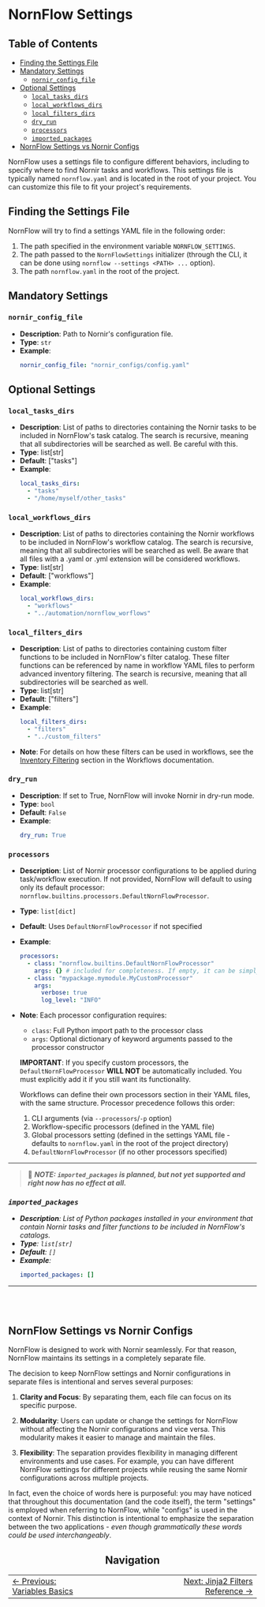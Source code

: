 # NornFlow Settings

## Table of Contents
- [Finding the Settings File](#finding-the-settings-file)
- [Mandatory Settings](#mandatory-settings)
  - [`nornir_config_file`](#nornir_config_file)
- [Optional Settings](#optional-settings)
  - [`local_tasks_dirs`](#local_tasks_dirs)
  - [`local_workflows_dirs`](#local_workflows_dirs)
  - [`local_filters_dirs`](#local_filters_dirs)
  - [`dry_run`](#dry_run)
  - [`processors`](#processors)
  - [`imported_packages`](#imported_packages)
- [NornFlow Settings vs Nornir Configs](#nornflow-settings-vs-nornir-configs)


NornFlow uses a settings file to configure different behaviors, including to specify where to find Nornir tasks and workflows. This settings file is typically named `nornflow.yaml` and is located in the root of your project. You can customize this file to fit your project's requirements.

## Finding the Settings File

NornFlow will try to find a settings YAML file in the following order:
1. The path specified in the environment variable `NORNFLOW_SETTINGS`.
2. The path passed to the `NornFlowSettings` initializer (through the CLI, it can be done using `nornflow --settings <PATH> ...` option).
3. The path `nornflow.yaml` in the root of the project.

## Mandatory Settings

### `nornir_config_file`

- **Description**: Path to Nornir's configuration file.
- **Type**: `str`
- **Example**:
  ```yaml
  nornir_config_file: "nornir_configs/config.yaml"
  ```

## Optional Settings

### `local_tasks_dirs`

- **Description**: List of paths to directories containing the Nornir tasks to be included in NornFlow's task catalog. The search is recursive, meaning that all subdirectories will be searched as well. Be careful with this.
- **Type**: list[str]
- **Default**: ["tasks"]
- **Example**:
  ```yaml
  local_tasks_dirs:
    - "tasks" 
    - "/home/myself/other_tasks"
  ```

### `local_workflows_dirs`

- **Description**: List of paths to directories containing the Nornir workflows to be included in NornFlow's workflow catalog. The search is recursive, meaning that all subdirectories will be searched as well. Be aware that all files with a .yaml or .yml extension will be considered workflows.
- **Type**: list[str]
- **Default**: ["workflows"]
- **Example**:
  ```yaml
  local_workflows_dirs:
    - "workflows"
    - "../automation/nornflow_worflows"
  ```

### `local_filters_dirs`

- **Description**: List of paths to directories containing custom filter functions to be included in NornFlow's filter catalog. These filter functions can be referenced by name in workflow YAML files to perform advanced inventory filtering. The search is recursive, meaning that all subdirectories will be searched as well.
- **Type**: list[str]
- **Default**: ["filters"]
- **Example**:
  ```yaml
  local_filters_dirs:
    - "filters"
    - "../custom_filters"
  ```
- **Note**: For details on how these filters can be used in workflows, see the [Inventory Filtering](./how_to_write_workflows.md#inventory-filtering) section in the Workflows documentation.

### `dry_run`

- **Description**: If set to True, NornFlow will invoke Nornir in dry-run mode.
- **Type**: `bool`
- **Default**: `False`
- **Example**:
  ```yaml
  dry_run: True
  ```  

### `processors`
- **Description**: List of Nornir processor configurations to be applied during task/workflow execution. If not provided, NornFlow will default to using only its default processor: `nornflow.builtins.processors.DefaultNornFlowProcessor`.
- **Type**: `list[dict]`
- **Default**: Uses `DefaultNornFlowProcessor` if not specified
- **Example**:
  ```yaml
  processors:
    - class: "nornflow.builtins.DefaultNornFlowProcessor"
      args: {} # included for completeness. If empty, it can be simply omitted. 
    - class: "mypackage.mymodule.MyCustomProcessor" 
      args:
        verbose: true
        log_level: "INFO"
  ```
- **Note**: Each processor configuration requires:
  - `class`: Full Python import path to the processor class
  - `args`: Optional dictionary of keyword arguments passed to the processor constructor

  **IMPORTANT**: If you specify custom processors, the `DefaultNornFlowProcessor` **WILL NOT** be automatically included. You must explicitly add it if you still want its functionality.
  
  Workflows can define their own processors section in their YAML files, with the same structure. Processor precedence follows this order:
  1. CLI arguments (via `--processors`/`-p` option)
  2. Workflow-specific processors (defined in the YAML file)
  3. Global processors setting (defined in the settings YAML file - defaults to `nornflow.yaml` in the root of the project directory)
  4. `DefaultNornFlowProcessor` (if no other processors specified)

---
> 🚨 ***NOTE: `imported_packages` is planned, but not yet supported and right now has no effect at all.***
### *`imported_packages`*

- ***Description**: List of Python packages installed in your environment that contain Nornir tasks and filter functions to be included in NornFlow's catalogs.*
- ***Type**: `list[str]`*
- ***Default**: `[]`*
- ***Example**:*
  ```yaml
  imported_packages: []
  ```
---
<br><br>

## NornFlow Settings vs Nornir Configs

NornFlow is designed to work with Nornir seamlessly. For that reason, NornFlow maintains its settings in a completely separate file.  
 
The decision to keep NornFlow settings and Nornir configurations in separate files is intentional and serves several purposes:

1. **Clarity and Focus**: By separating them, each file can focus on its specific purpose.

2. **Modularity**: Users can update or change the settings for NornFlow without affecting the Nornir configurations and vice versa. This modularity makes it easier to manage and maintain the files.

3. **Flexibility**: The separation provides flexibility in managing different environments and use cases. For example, you can have different NornFlow settings for different projects while reusing the same Nornir configurations across multiple projects.

In fact, even the choice of words here is purposeful: you may have noticed that throughout this documentation (and the code itself), the term "settings" is employed when referring to NornFlow, while "configs" is used in the context of Nornir. This distinction is intentional to emphasize the separation between the two applications - *even though grammatically these words could be used interchangeably*.


<div align="center">
  
## Navigation

<table width="100%" border="0" style="border-collapse: collapse;">
<tr>
<td width="33%" align="left" style="border: none;">
<a href="./variables_basics.md">← Previous: Variables Basics</a>
</td>
<td width="33%" align="center" style="border: none;">
</td>
<td width="33%" align="right" style="border: none;">
<a href="./jinja2_filters.md">Next: Jinja2 Filters Reference →</a>
</td>
</tr>
</table>

</div>
